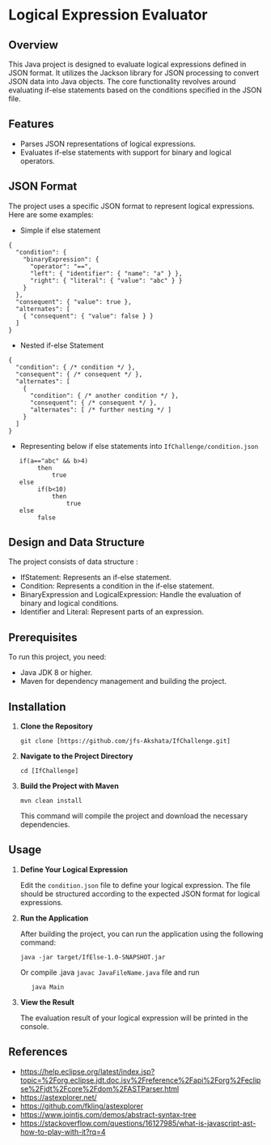 
# Logical Expression Evaluator

## Overview

This Java project is designed to evaluate logical expressions defined in JSON format. It utilizes the Jackson library for JSON processing to convert JSON data into Java objects. The core functionality revolves around evaluating if-else statements based on the conditions specified in the JSON file.

## Features

- Parses JSON representations of logical expressions.
- Evaluates if-else statements with support for binary and logical operators.


## JSON Format
The project uses a specific JSON format to represent logical expressions. Here are some examples:

- Simple if else statement
```agsl
{
  "condition": {
    "binaryExpression": {
      "operator": "==",
      "left": { "identifier": { "name": "a" } },
      "right": { "literal": { "value": "abc" } }
    }
  },
  "consequent": { "value": true },
  "alternates": [
    { "consequent": { "value": false } }
  ]
}
```

- Nested if-else Statement
```agsl
{
  "condition": { /* condition */ },
  "consequent": { /* consequent */ },
  "alternates": [
    {
      "condition": { /* another condition */ },
      "consequent": { /* consequent */ },
      "alternates": [ /* further nesting */ ]
    }
  ]
}
```

- Representing below if else statements into `IfChallenge/condition.json`

```agsl
   if(a=="abc" && b>4)
        then 
            true
   else
        if(b<10)
            then 
                true
   else 
        false
```

## Design and Data Structure
The project consists of data structure :

- IfStatement: Represents an if-else statement.
- Condition: Represents a condition in the if-else statement.
- BinaryExpression and LogicalExpression: Handle the evaluation of binary and logical conditions.
- Identifier and Literal: Represent parts of an expression.


## Prerequisites

To run this project, you need:

- Java JDK 8 or higher.
- Maven for dependency management and building the project.

## Installation

1. **Clone the Repository**

    ```
    git clone [https://github.com/jfs-Akshata/IfChallenge.git]
    ```

2. **Navigate to the Project Directory**

    ```
    cd [IfChallenge]
    ```

3. **Build the Project with Maven**

    ```
    mvn clean install
    ```

   This command will compile the project and download the necessary dependencies.

## Usage

1. **Define Your Logical Expression**

   Edit the `condition.json` file to define your logical expression. The file should be structured according to the expected JSON format for logical expressions.

2. **Run the Application**

   After building the project, you can run the application using the following command:

    ```
    java -jar target/IfElse-1.0-SNAPSHOT.jar
    ```

   Or compile .java `javac JavaFileName.java` file and run 
   ```agsl
      java Main
   ```
3. **View the Result**

   The evaluation result of your logical expression will be printed in the console.

## References

- https://help.eclipse.org/latest/index.jsp?topic=%2Forg.eclipse.jdt.doc.isv%2Freference%2Fapi%2Forg%2Feclipse%2Fjdt%2Fcore%2Fdom%2FASTParser.html
- https://astexplorer.net/
- https://github.com/fkling/astexplorer
- https://www.jointjs.com/demos/abstract-syntax-tree
- https://stackoverflow.com/questions/16127985/what-is-javascript-ast-how-to-play-with-it?rq=4